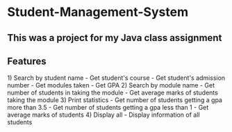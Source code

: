 # Student-Management-System
<h2>This was a project for my Java class assignment</h2>

<h2>Features</h2>
<p>
1) Search by student name
  - Get student's course
  - Get student's admission number
  - Get modules taken
  - Get GPA
2) Search by module name
  - Get number of students in taking the module
  - Get average marks of students taking the module
3) Print statistics
  - Get number of students getting a gpa more than 3.5
  - Get number of students getting a gpa less than 1
  - Get average marks of students
4) Display all
  - Display information of all students
</p>
